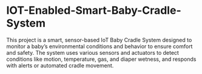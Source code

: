 # IOT-Enabled-Smart-Baby-Cradle-System
This project is a smart, sensor-based IoT Baby Cradle System designed to monitor a baby’s environmental conditions and behavior to ensure comfort and safety. The system uses various sensors and actuators to detect conditions like motion, temperature, gas, and diaper wetness, and responds with alerts or automated cradle movement.
